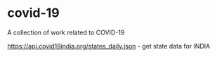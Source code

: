# covid-19
A collection of work related to COVID-19


https://api.covid19india.org/states_daily.json - get state data for INDIA
